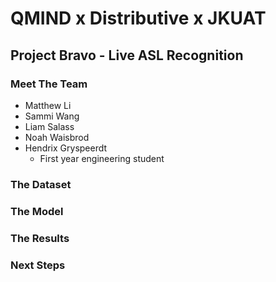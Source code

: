 # QMIND x Distributive x JKUAT
## Project Bravo - Live ASL Recognition

### Meet The Team
- Matthew Li
- Sammi Wang
- Liam Salass
- Noah Waisbrod
- Hendrix Gryspeerdt
    - First year engineering student

### The Dataset

### The Model

### The Results

### Next Steps